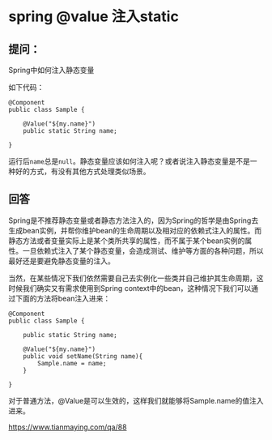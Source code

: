 # spring @value 注入static



## 提问：

Spring中如何注入静态变量 

如下代码：

```
@Component
public class Sample {

    @Value("${my.name}")
    public static String name;

}

```

运行后`name`总是`null`。静态变量应该如何注入呢？或者说注入静态变量是不是一种好的方式，有没有其他方式处理类似场景。



## 回答

 Spring是不推荐静态变量或者静态方法注入的，因为Spring的哲学是由Spring去生成bean实例，并帮你维护bean的生命周期以及相对应的依赖式注入的属性。而静态方法或者变量实际上是某个类所共享的属性，而不属于某个bean实例的属性。一旦依赖式注入了某个静态变量，会造成测试、维护等方面的各种问题，所以最好还是要避免静态变量的注入。

当然，在某些情况下我们依然需要自己去实例化一些类并自己维护其生命周期，这时候我们确实又有需求使用到Spring context中的bean，这种情况下我们可以通过下面的方法将bean注入进来：

```
@Component
public class Sample {

    public static String name;

    @Value("${my.name}")
    public void setName(String name){
        Sample.name = name;
    }

}
```

对于普通方法，@Value是可以生效的，这样我们就能够将Sample.name的值注入进来。





https://www.tianmaying.com/qa/88